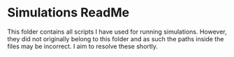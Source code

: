 # Simulations ReadMe

This folder contains all scripts I have used for running simulations. However, they did not originally belong to this folder and as such the paths inside the files may be incorrect. I aim to resolve these shortly.